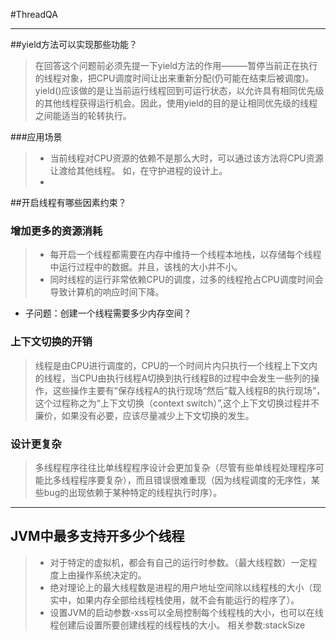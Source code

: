 #ThreadQA

---

##yield方法可以实现那些功能？

> 在回答这个问题前必须先提一下yield方法的作用———暂停当前正在执行的线程对象，把CPU调度时间让出来重新分配(仍可能在结束后被调度)。
yield()应该做的是让当前运行线程回到可运行状态，以允许具有相同优先级的其他线程获得运行机会。因此，使用yield的目的是让相同优先级的线程之间能适当的轮转执行。

###应用场景
 
> * 当前线程对CPU资源的依赖不是那么大时，可以通过该方法将CPU资源让渡给其他线程。
如，在守护进程的设计上。
> * 

##开启线程有哪些因素约束？

### 增加更多的资源消耗

> - 每开启一个线程都需要在内存中维持一个线程本地栈，以存储每个线程中运行过程中的数据。并且，该栈的大小并不小。
> - 同时线程的运行非常依赖CPU的调度，过多的线程抢占CPU调度时间会导致计算机的响应时间下降。

- 子问题：创建一个线程需要多少内存空间？
> 

### 上下文切换的开销

> 线程是由CPU进行调度的，CPU的一个时间片内只执行一个线程上下文内的线程，当CPU由执行线程A切换到执行线程B的过程中会发生一些列的操作，这些操作主要有”保存线程A的执行现场“然后”载入线程B的执行现场”，这个过程称之为“上下文切换（context switch）”,这个上下文切换过程并不廉价，如果没有必要，应该尽量减少上下文切换的发生。

### 设计更复杂

> 多线程程序往往比单线程程序设计会更加复杂（尽管有些单线程处理程序可能比多线程程序要复杂），而且错误很难重现（因为线程调度的无序性，某些bug的出现依赖于某种特定的线程执行时序）。
---

## JVM中最多支持开多少个线程

> * 对于特定的虚拟机，都会有自己的运行时参数。（最大线程数）一定程度上由操作系统决定的。
> * 绝对理论上的最大线程数是进程的用户地址空间除以线程栈的大小（现实中，如果内存全部给线程栈使用，就不会有能运行的程序了）。
> * 设置JVM的启动参数-xss可以全局控制每个线程栈的大小，也可以在线程创建后设置所要创建线程的线程栈的大小。
相关参数:stackSize







